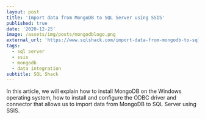 ```yaml
---
layout: post
title: 'Import data from MongoDB to SQL Server using SSIS'
published: true
date: '2020-12-25'
image: /assets/img/posts/mongodblogo.png
external_url: 'https://www.sqlshack.com/import-data-from-mongodb-to-sql-server-using-ssis/'
tags:
  - sql server
  - ssis
  - mongodb
  - data integration
subtitle: SQL Shack
---
```

In this article, we will explain how to install MongoDB on the Windows operating system, how to install and configure the ODBC driver and connector that allows us to import data from MongoDB to SQL Server using SSIS.
